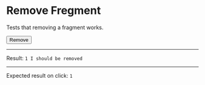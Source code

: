 # Remove Fregment

Tests that removing a fragment works.

<div>
  <div id="content" data-signals-result="0"><button data-on-click="@delete('/tests/remove_fragment/data')" class="btn">Remove</button></div>
  <hr />
  Result:
  <code id="result">1<span id="remove"> I should be removed </span></code>
  <hr />
  Expected result on click: <code>1</code>
</div>
